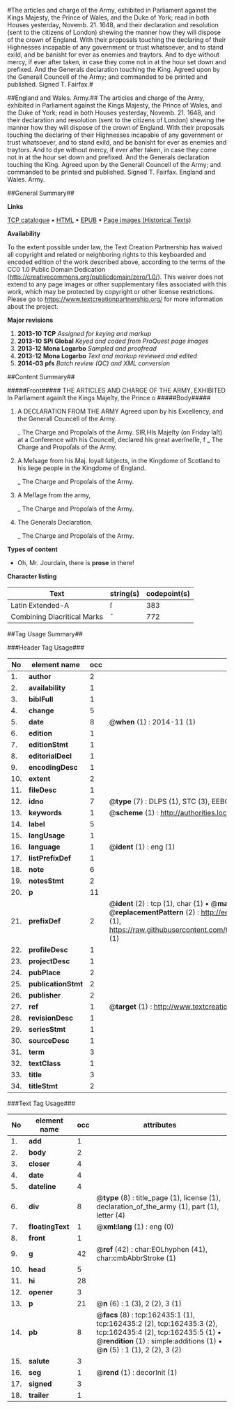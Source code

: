 #The articles and charge of the Army, exhibited in Parliament against the Kings Majesty, the Prince of Wales, and the Duke of York; read in both Houses yesterday, Novemb. 21. 1648, and their declaration and resolution (sent to the citizens of London) shewing the manner how they will dispose of the crown of England. With their proposals touching the declaring of their Highnesses incapable of any government or trust whatsoever, and to stand exild, and be banisht for ever as enemies and traytors. And to dye without mercy, if ever after taken, in case they come not in at the hour set down and prefixed. And the Generals declaration touching the King. Agreed upon by the Generall Councell of the Army; and commanded to be printed and published. Signed T. Fairfax.#

##England and Wales. Army.##
The articles and charge of the Army, exhibited in Parliament against the Kings Majesty, the Prince of Wales, and the Duke of York; read in both Houses yesterday, Novemb. 21. 1648, and their declaration and resolution (sent to the citizens of London) shewing the manner how they will dispose of the crown of England. With their proposals touching the declaring of their Highnesses incapable of any government or trust whatsoever, and to stand exild, and be banisht for ever as enemies and traytors. And to dye without mercy, if ever after taken, in case they come not in at the hour set down and prefixed. And the Generals declaration touching the King. Agreed upon by the Generall Councell of the Army; and commanded to be printed and published. Signed T. Fairfax.
England and Wales. Army.

##General Summary##

**Links**

[TCP catalogue](http://www.ota.ox.ac.uk/tcp/)  • 
[HTML](http://tei.it.ox.ac.uk/tcp/Texts-HTML/free/A75/A75631.html)  • 
[EPUB](http://tei.it.ox.ac.uk/tcp/Texts-EPUB/free/A75/A75631.epub) • 
[Page images (Historical Texts)](https://historicaltexts.jisc.ac.uk/eebo-99864669e)

**Availability**

To the extent possible under law, the Text Creation Partnership has waived all copyright and related or neighboring rights to this keyboarded and encoded edition of the work described above, according to the terms of the CC0 1.0 Public Domain Dedication (http://creativecommons.org/publicdomain/zero/1.0/). This waiver does not extend to any page images or other supplementary files associated with this work, which may be protected by copyright or other license restrictions. Please go to https://www.textcreationpartnership.org/ for more information about the project.

**Major revisions**

1. __2013-10__ __TCP__ *Assigned for keying and markup*
1. __2013-10__ __SPi Global__ *Keyed and coded from ProQuest page images*
1. __2013-12__ __Mona Logarbo__ *Sampled and proofread*
1. __2013-12__ __Mona Logarbo__ *Text and markup reviewed and edited*
1. __2014-03__ __pfs__ *Batch review (QC) and XML conversion*

##Content Summary##

#####Front#####
THE ARTICLES AND CHARGE OF THE ARMY, EXHIBITED In Parliament againſt the Kings Majeſty, the Prince o
#####Body#####

1. A DECLARATION FROM THE ARMY Agreed upon by his Excellency, and the Generall Councell of the Army.

    _ The Charge and Propoſals of the Army.
SIR,HIs Majeſty (on Friday laſt) at a Conference with his Councell, declared his great averſneſſe, f
    _ The Charge and Propoſals of the Army.

1. A Meſsage from his Maj. loyall ſubjects, in the Kingdome of Scotland to his liege people in the Kingdome of England.

    _ The Charge and Propoſals of the Army.

1. A Meſſage from the army,

    _ The Charge and Propoſals of the Army.

1. The Generals Declaration.

    _ The Charge and Propoſals of the Army.

**Types of content**

  * Oh, Mr. Jourdain, there is **prose** in there!

**Character listing**


|Text|string(s)|codepoint(s)|
|---|---|---|
|Latin Extended-A|ſ|383|
|Combining             Diacritical Marks|̄|772|

##Tag Usage Summary##

###Header Tag Usage###

|No|element name|occ|attributes|
|---|---|---|---|
|1.|__author__|2||
|2.|__availability__|1||
|3.|__biblFull__|1||
|4.|__change__|5||
|5.|__date__|8| @__when__ (1) : 2014-11 (1)|
|6.|__edition__|1||
|7.|__editionStmt__|1||
|8.|__editorialDecl__|1||
|9.|__encodingDesc__|1||
|10.|__extent__|2||
|11.|__fileDesc__|1||
|12.|__idno__|7| @__type__ (7) : DLPS (1), STC (3), EEBO-CITATION (1), PROQUEST (1), VID (1)|
|13.|__keywords__|1| @__scheme__ (1) : http://authorities.loc.gov/ (1)|
|14.|__label__|5||
|15.|__langUsage__|1||
|16.|__language__|1| @__ident__ (1) : eng (1)|
|17.|__listPrefixDef__|1||
|18.|__note__|6||
|19.|__notesStmt__|2||
|20.|__p__|11||
|21.|__prefixDef__|2| @__ident__ (2) : tcp (1), char (1)  •  @__matchPattern__ (2) : ([0-9\-]+):([0-9IVX]+) (1), (.+) (1)  •  @__replacementPattern__ (2) : http://eebo.chadwyck.com/downloadtiff?vid=$1&page=$2 (1), https://raw.githubusercontent.com/textcreationpartnership/Texts/master/tcpchars.xml#$1 (1)|
|22.|__profileDesc__|1||
|23.|__projectDesc__|1||
|24.|__pubPlace__|2||
|25.|__publicationStmt__|2||
|26.|__publisher__|2||
|27.|__ref__|1| @__target__ (1) : http://www.textcreationpartnership.org/docs/. (1)|
|28.|__revisionDesc__|1||
|29.|__seriesStmt__|1||
|30.|__sourceDesc__|1||
|31.|__term__|3||
|32.|__textClass__|1||
|33.|__title__|3||
|34.|__titleStmt__|2||


###Text Tag Usage###

|No|element name|occ|attributes|
|---|---|---|---|
|1.|__add__|1||
|2.|__body__|2||
|3.|__closer__|4||
|4.|__date__|4||
|5.|__dateline__|4||
|6.|__div__|8| @__type__ (8) : title_page (1), license (1), declaration_of_the_army (1), part (1), letter (4)|
|7.|__floatingText__|1| @__xml:lang__ (1) : eng (0)|
|8.|__front__|1||
|9.|__g__|42| @__ref__ (42) : char:EOLhyphen (41), char:cmbAbbrStroke (1)|
|10.|__head__|5||
|11.|__hi__|28||
|12.|__opener__|3||
|13.|__p__|21| @__n__ (6) : 1 (3), 2 (2), 3 (1)|
|14.|__pb__|8| @__facs__ (8) : tcp:162435:1 (1), tcp:162435:2 (2), tcp:162435:3 (2), tcp:162435:4 (2), tcp:162435:5 (1)  •  @__rendition__ (1) : simple:additions (1)  •  @__n__ (5) : 1 (1), 2 (2), 3 (2)|
|15.|__salute__|3||
|16.|__seg__|1| @__rend__ (1) : decorInit (1)|
|17.|__signed__|3||
|18.|__trailer__|1||

